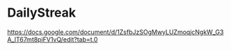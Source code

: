 # DailyStreak
https://docs.google.com/document/d/1ZsfbJzSOgMwyLUZmoqjcNgkW_G3A_lT67mt8piFV1vQ/edit?tab=t.0
